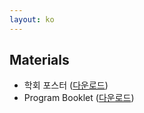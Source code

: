 ```yaml
---
layout: ko
---
```


## Materials 

- 학회 포스터 (<a href="/assets/poster_CW2024.pdf" target="_blank">다운로드</a>)
- Program Booklet (<a href="/assets/2024_Combinatorics_Workshop.pdf" target="_blank">다운로드</a>)
